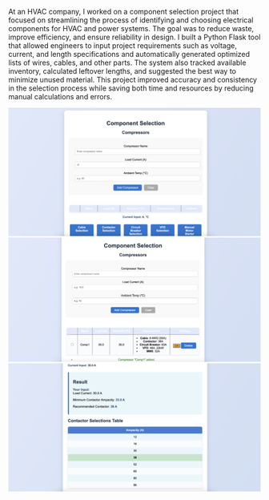 At an HVAC company, I worked on a component selection project that focused on streamlining the process of identifying and choosing electrical components for HVAC and power systems. The goal was to reduce waste, improve efficiency, and ensure reliability in design. I built a Python Flask tool that allowed engineers to input project requirements such as voltage, current, and length specifications and automatically generated optimized lists of wires, cables, and other parts. The system also tracked available inventory, calculated leftover lengths, and suggested the best way to minimize unused material. This project improved accuracy and consistency in the selection process while saving both time and resources by reducing manual calculations and errors.

![Alt text](pic2.png)
![Alt text](pic3.png)
![Alt text](pic1.png)
